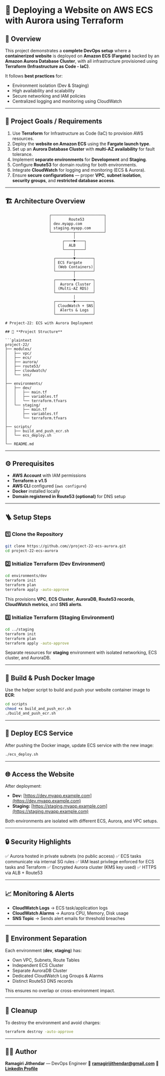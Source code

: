 # 🚀 Deploying a Website on AWS ECS with Aurora using Terraform

## 🧭 Overview

This project demonstrates a **complete DevOps setup** where a **containerized website** is deployed on **Amazon ECS (Fargate)** backed by an **Amazon Aurora Database Cluster**, with all infrastructure provisioned using **Terraform (Infrastructure as Code - IaC)**.

It follows **best practices** for:
- Environment isolation (Dev & Staging)
- High availability and scalability
- Secure networking and IAM policies
- Centralized logging and monitoring using CloudWatch

---

## 🎯 Project Goals / Requirements

1. Use **Terraform** for Infrastructure as Code (IaC) to provision AWS resources.  
2. Deploy the **website on Amazon ECS** using the **Fargate launch type**.  
3. Set up an **Aurora Database Cluster** with **multi-AZ availability** for fault tolerance.  
4. Implement **separate environments** for **Development** and **Staging**.  
5. Configure **Route53** for domain routing for both environments.  
6. Integrate **CloudWatch** for logging and monitoring (ECS & Aurora).  
7. Ensure **secure configurations** — proper **VPC**, **subnet isolation**, **security groups**, and **restricted database access**.

---

## 🏗️ Architecture Overview

```plaintext
                    ┌────────────────────────┐
                    │        Route53         │
                    │ dev.myapp.com          │
                    │ staging.myapp.com      │
                    └──────────┬─────────────┘
                               │
                          ┌────▼────┐
                          │  ALB    │
                          └────┬────┘
                               │
                      ┌────────▼────────┐
                      │ ECS Fargate     │
                      │ (Web Containers)│
                      └────────┬────────┘
                               │
                      ┌────────▼────────┐
                      │  Aurora Cluster │
                      │ (Multi-AZ RDS)  │
                      └─────────────────┘
                               │
                      ┌────────▼────────┐
                      │ CloudWatch + SNS│
                      │  Alerts & Logs  │
                      └─────────────────┘

# Project-22: ECS with Aurora Deployment

## 🧩 **Project Structure**

```plaintext
project-22/
├── modules/
│   ├── vpc/
│   ├── ecs/
│   ├── aurora/
│   ├── route53/
│   ├── cloudwatch/
│   └── sns/
│
├── environments/
│   ├── dev/
│   │   ├── main.tf
│   │   ├── variables.tf
│   │   └── terraform.tfvars
│   └── staging/
│       ├── main.tf
│       ├── variables.tf
│       └── terraform.tfvars
│
├── scripts/
│   ├── build_and_push_ecr.sh
│   └── ecs_deploy.sh
│
└── README.md
```

---

## ⚙️ **Prerequisites**

* **AWS Account** with IAM permissions
* **Terraform ≥ v1.5**
* **AWS CLI** configured (`aws configure`)
* **Docker** installed locally
* **Domain registered in Route53 (optional)** for DNS setup

---

## 🪜 **Setup Steps**

### 1️⃣ Clone the Repository

```bash
git clone https://github.com//project-22-ecs-aurora.git
cd project-22-ecs-aurora
```

### 2️⃣ Initialize Terraform (Dev Environment)

```bash
cd environments/dev
terraform init
terraform plan
terraform apply -auto-approve
```

This provisions **VPC**, **ECS Cluster**, **AuroraDB**, **Route53 records**, **CloudWatch metrics**, and **SNS alerts**.

### 3️⃣ Initialize Terraform (Staging Environment)

```bash
cd ../staging
terraform init
terraform plan
terraform apply -auto-approve
```

Separate resources for **staging** environment with isolated networking, ECS cluster, and AuroraDB.

---

## 🐳 **Build & Push Docker Image**

Use the helper script to build and push your website container image to **ECR**:

```bash
cd scripts
chmod +x build_and_push_ecr.sh
./build_and_push_ecr.sh
```

---

## 🚢 **Deploy ECS Service**

After pushing the Docker image, update ECS service with the new image:

```bash
./ecs_deploy.sh
```

---

## 🌐 **Access the Website**

After deployment:

* **Dev:** [https://dev.myapp.example.com](https://dev.myapp.example.com)
* **Staging:** [https://staging.myapp.example.com](https://staging.myapp.example.com)

Both environments are isolated with different ECS, Aurora, and VPC setups.

---

## 🔒 **Security Highlights**

✅ Aurora hosted in private subnets (no public access)
✅ ECS tasks communicate via internal SG rules
✅ IAM least privilege enforced for ECS tasks and Terraform
✅ Encrypted Aurora cluster (KMS key used)
✅ HTTPS via ALB + Route53

---

## 📈 **Monitoring & Alerts**

* **CloudWatch Logs** → ECS task/application logs
* **CloudWatch Alarms** → Aurora CPU, Memory, Disk usage
* **SNS Topic** → Sends alert emails for threshold breaches

---

## 🧱 **Environment Separation**

Each environment (**dev**, **staging**) has:

* Own VPC, Subnets, Route Tables
* Independent ECS Cluster
* Separate AuroraDB Cluster
* Dedicated CloudWatch Log Groups & Alarms
* Distinct Route53 DNS records

This ensures no overlap or cross-environment impact.

---

## 🧹 **Cleanup**

To destroy the environment and avoid charges:

```bash
terraform destroy -auto-approve
```

---

## 👨‍💻 **Author**

**Ramagiri Jithendar** — DevOps Engineer
📧 **[ramagirijithendar@gmail.com](mailto:ramagirijithendar@gmail.com)**
💼 **[LinkedIn Profile](#)**
